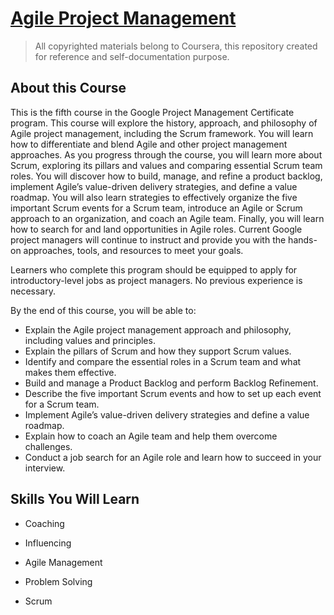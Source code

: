 # [Agile Project Management](https://www.coursera.org/learn/agile-project-management)
> All copyrighted materials belong to Coursera, this repository created for reference and self-documentation purpose.

## About this Course
This is the fifth course in the Google Project Management Certificate program. This course will explore the history, approach, and philosophy of Agile project management, including the Scrum framework. You will learn how to differentiate and blend Agile and other project management approaches. As you progress through the course, you will learn more about Scrum, exploring its pillars and values and comparing essential Scrum team roles. You will discover how to build, manage, and refine a product backlog, implement Agile’s value-driven delivery strategies, and define a value roadmap. You will also learn strategies to effectively organize the five important Scrum events for a Scrum team, introduce an Agile or Scrum approach to an organization, and coach an Agile team. Finally, you will learn how to search for and land opportunities in Agile roles. Current Google project managers will continue to instruct and provide you with the hands-on approaches, tools, and resources to meet your goals.

Learners who complete this program should be equipped to apply for introductory-level jobs as project managers. No previous experience is necessary.

By the end of this course, you will be able to: 
 - Explain the Agile project management approach and philosophy, including values and principles.
 - Explain the pillars of Scrum and how they support Scrum values.
 - Identify and compare the essential roles in a Scrum team and what makes them effective.
 - Build and manage a Product Backlog and perform Backlog Refinement.
 - Describe the five important Scrum events and how to set up each event for a Scrum team.
 - Implement Agile’s value-driven delivery strategies and define a value roadmap.
 - Explain how to coach an Agile team and help them overcome challenges.
 - Conduct a job search for an Agile role and learn how to succeed in your interview.


## Skills You Will Learn
* Coaching

* Influencing

* Agile Management

* Problem Solving

* Scrum
